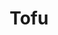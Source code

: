 ---
image:
title: Tofu
description: soft corn tortillas, seasoned organic tofu, salsa roja, cabbage slaw, baja crema
price: ''
available: true
menu_name: _our_menus/tacos.md
---